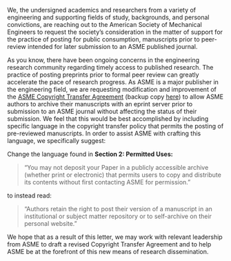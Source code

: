 We, the undersigned academics and researchers from a variety of engineering and supporting fields of study, backgrounds, and personal convictions, are reaching out to the American Society of Mechanical Engineers to request the society’s consideration in the matter of support for the practice of posting for public consumption, manuscripts prior to peer-review intended for later submission to an ASME published journal. 
 
As you know, there have been ongoing concerns in the engineering research community regarding timely access to published research. The practice of posting preprints prior to formal peer review can greatly accelerate the pace of research progress. As ASME is a major publisher in the engineering field, we are requesting modification and improvement of the [ASME Copyright Transfer Agreement](http://journaltool.asme.org/Help/AuthorHelp/WebHelp/1903.pdf) (backup copy [here](https://github.com/OpenEngr/engrXiv/raw/master/pdfs/ASME_1903_retrieved20170220.pdf)) to allow ASME authors to archive their manuscripts with an eprint server prior to submission to an ASME journal without affecting the status of their submission. We feel that this would be best accomplished by including specific language in the copyright transfer policy that permits the posting of pre-reviewed manuscripts. In order to assist ASME with crafting this language, we specifically suggest:
 
Change the language found in **Section 2: Permitted Uses:**
 
> “You may not deposit your Paper in a publicly accessible archive (whether print or electronic) that permits users to copy and distribute its contents without first contacting ASME for permission.” 
 
to instead read:
 
>“Authors retain the right to post their version of a manuscript in an institutional or subject matter repository or to self-archive on their personal website.”
 
We hope that as a result of this letter, we may work with relevant leadership from ASME to draft a revised Copyright Transfer Agreement and to help ASME be at the forefront of this new means of research dissemination.

